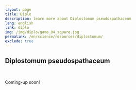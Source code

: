 ```yaml
---
layout: page
title: Diplo
description: learn more about Diplostomum pseudospathaceum
lang: english
link: diplo
img: /img/diplo/game_04_square.jpg
permalink: /en/science/resources/diplostomum/
exclude: true
---
```


<link rel="stylesheet" href="https://use.fontawesome.com/releases/v5.1.0/css/all.css" integrity="sha384-lKuwvrZot6UHsBSfcMvOkWwlCMgc0TaWr+30HWe3a4ltaBwTZhyTEggF5tJv8tbt" crossorigin="anonymous">

<h2>Diplostomum pseudospathaceum</h2>
<br/>

<i class="fas fa-redo"></i>
Coming-up soon!
